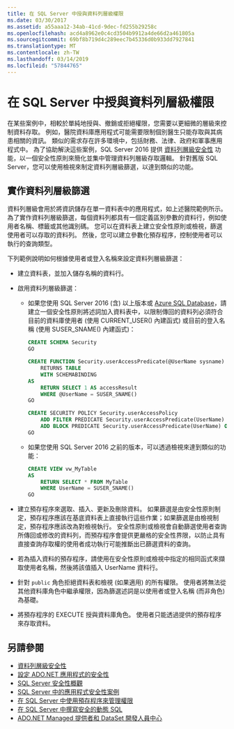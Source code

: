 ```yaml
---
title: 在 SQL Server 中授與資料列層級權限
ms.date: 03/30/2017
ms.assetid: a55aaa12-34ab-41cd-9dec-fd255b29258c
ms.openlocfilehash: acd4a8962e0c4cd3504b9912a4de66d2a461805a
ms.sourcegitcommit: 69bf8b719d4c289eec7b45336d0b933dd7927841
ms.translationtype: MT
ms.contentlocale: zh-TW
ms.lasthandoff: 03/14/2019
ms.locfileid: "57844765"
---
```

# <a name="granting-row-level-permissions-in-sql-server"></a>在 SQL Server 中授與資料列層級權限

在某些案例中，相較於單純地授與、撤銷或拒絕權限，您需要以更細微的層級來控制資料存取。 例如，醫院資料庫應用程式可能需要限制個別醫生只能存取與其病患相關的資訊。 類似的需求存在許多環境中，包括財務、法律、政府和軍事應用程式中。 為了協助解決這些案例，SQL Server 2016 提供 [資料列層級安全性](/sql/relational-databases/security/row-level-security) 功能，以一個安全性原則來簡化並集中管理資料列層級存取邏輯。 針對舊版 SQL Server，您可以使用檢視來制定資料列層級篩選，以達到類似的功能。

## <a name="implementing-row-level-filtering"></a>實作資料列層級篩選

資料列層級會用於將資訊儲存在單一資料表中的應用程式，如上述醫院範例所示。 為了實作資料列層級篩選，每個資料列都具有一個定義區別參數的資料行，例如使用者名稱、標籤或其他識別碼。 您可以在資料表上建立安全性原則或檢視，篩選使用者可以存取的資料列。 然後，您可以建立參數化預存程序，控制使用者可以執行的查詢類型。

下列範例說明如何根據使用者或登入名稱來設定資料列層級篩選：

- 建立資料表，並加入儲存名稱的資料行。

- 啟用資料列層級篩選：

    - 如果您使用 SQL Server 2016 (含) 以上版本或 [Azure SQL Database](https://docs.microsoft.com/azure/sql-database/)，請建立一個安全性原則將述詞加入資料表中，以限制傳回的資料列必須符合目前的資料庫使用者 (使用 CURRENT_USER() 內建函式) 或目前的登入名稱 (使用 SUSER_SNAME() 內建函式)：

        ```sql
        CREATE SCHEMA Security
        GO

        CREATE FUNCTION Security.userAccessPredicate(@UserName sysname)
            RETURNS TABLE
            WITH SCHEMABINDING
        AS
            RETURN SELECT 1 AS accessResult
            WHERE @UserName = SUSER_SNAME()
        GO

        CREATE SECURITY POLICY Security.userAccessPolicy
            ADD FILTER PREDICATE Security.userAccessPredicate(UserName) ON dbo.MyTable,
            ADD BLOCK PREDICATE Security.userAccessPredicate(UserName) ON dbo.MyTable
        GO
        ```

    - 如果您使用 SQL Server 2016 之前的版本，可以透過檢視來達到類似的功能：

        ```sql
        CREATE VIEW vw_MyTable
        AS
            RETURN SELECT * FROM MyTable
            WHERE UserName = SUSER_SNAME()
        GO
        ```

- 建立預存程序來選取、插入、更新及刪除資料。 如果篩選是由安全性原則制定，預存程序應該在基底資料表上直接執行這些作業；如果篩選是由檢視制定，預存程序應該改為對檢視執行。 安全性原則或檢視會自動篩選使用者查詢所傳回或修改的資料列，而預存程序會提供更嚴格的安全性界限，以防止具有直接查詢存取權的使用者成功執行可能推斷出已篩選資料的查詢。

- 若為插入資料的預存程序，請使用在安全性原則或檢視中指定的相同函式來擷取使用者名稱，然後將該值插入 UserName 資料行。

- 針對 `public` 角色拒絕資料表和檢視 (如果適用) 的所有權限。 使用者將無法從其他資料庫角色中繼承權限，因為篩選述詞是以使用者或登入名稱 (而非角色) 為基礎。

- 將預存程序的 EXECUTE 授與資料庫角色。 使用者只能透過提供的預存程序來存取資料。

## <a name="see-also"></a>另請參閱

- [資料列層級安全性](/sql/relational-databases/security/row-level-security)
- [設定 ADO.NET 應用程式的安全性](../../../../../docs/framework/data/adonet/securing-ado-net-applications.md)
- [SQL Server 安全性概觀](../../../../../docs/framework/data/adonet/sql/overview-of-sql-server-security.md)
- [SQL Server 中的應用程式安全性案例](../../../../../docs/framework/data/adonet/sql/application-security-scenarios-in-sql-server.md)
- [在 SQL Server 中使用預存程序來管理權限](../../../../../docs/framework/data/adonet/sql/managing-permissions-with-stored-procedures-in-sql-server.md)
- [在 SQL Server 中撰寫安全的動態 SQL](../../../../../docs/framework/data/adonet/sql/writing-secure-dynamic-sql-in-sql-server.md)
- [ADO.NET Managed 提供者和 DataSet 開發人員中心](https://go.microsoft.com/fwlink/?LinkId=217917)
